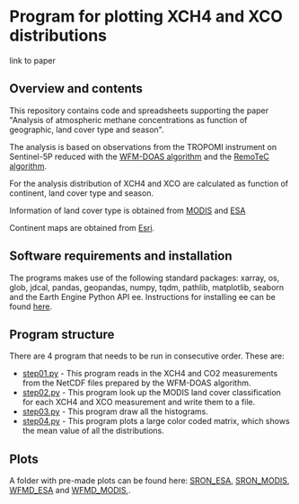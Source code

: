 # Program for plotting XCH4 and XCO distributions
link to paper

## Overview and contents 
This repository contains code and spreadsheets supporting the paper "Analysis of atmospheric methane concentrations as function of geographic, land cover type and season".

The analysis is based on observations from the TROPOMI instrument on Sentinel-5P reduced with the [WFM-DOAS algorithm](https://www.iup.uni-bremen.de/carbon_ghg/products/tropomi_wfmd/) and the [RemoTeC algorithm](https://www.sron.nl/earth-data-access).

For the analysis distribution of XCH4 and XCO are calculated as function of continent, land cover type and season.

Information of land cover type is obtained from [MODIS](https://developers.google.com/earth-engine/datasets/catalog/MODIS_006_MCD12Q1) and [ESA](https://esa-worldcover.org/en/about/about)



Continent maps are obtained from [Esri](https://hub.arcgis.com/datasets/esri::world-continents/).

## Software requirements and installation
The programs makes use of the following standard packages: xarray, os, glob, jdcal, pandas, geopandas, numpy, tqdm, pathlib, matplotlib, seaborn and the Earth Engine Python API ee. Instructions for installing ee can be found [here](https://developers.google.com/earth-engine/guides/python_install).

## Program structure
There are 4 program that needs to be run in consecutive order. These are:

 - [step01.py](step01.py) - This program reads in the XCH4 and CO2 measurements from the NetCDF files prepared by the WFM-DOAS algorithm.
 - [step02.py](step02.py) - This program look up the MODIS land cover classification for each XCH4 and XCO measurement and write them to a file.
 - [step03.py](step03.py) - This program draw all the histograms.
 - [step04.py](step04.py) - This program plots a large color coded matrix, which shows the mean value of all the distributions. 

## Plots
A folder with pre-made plots can be found here: [SRON_ESA](SRON_ESA), [SRON_MODIS](SRON_MODIS), [WFMD_ESA](WFMD_ESA) and [WFMD_MODIS](WFMD_MODIS),.



